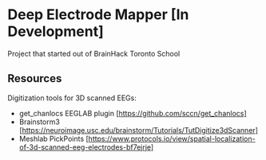 # Deep Electrode Mapper [In Development]
Project that started out of BrainHack Toronto School


## Resources
Digitization tools for 3D scanned EEGs:
- get_chanlocs EEGLAB plugin [https://github.com/sccn/get_chanlocs]
- Brainstorm3 [https://neuroimage.usc.edu/brainstorm/Tutorials/TutDigitize3dScanner]
- Meshlab PickPoints [https://www.protocols.io/view/spatial-localization-of-3d-scanned-eeg-electrodes-bf7ejrje]

